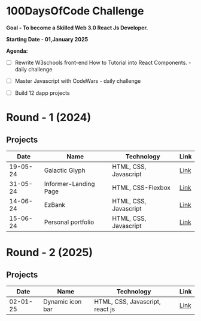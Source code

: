# 100DaysOfCode Challenge
**Goal - To become a Skilled Web 3.0 React Js Developer.**

**Starting Date - 01,January 2025**

**Agenda:**

- [ ] Rewrite W3schools front-end How to Tutorial into React Components. - daily challenge
- [ ] Master Javascript with CodeWars - daily challenge
- [ ] Build 12 dapp projects


# Round - 1 (2024)
## Projects

| Date     | Name                  | Technology            | Link                                                        |
| -------- | --------------------- | --------------------- | ----------------------------------------------------------- |
| 19-05-24 | Galactic Glyph        | HTML, CSS, Javascript | [Link](https://suchi-291.github.io/GalacticGlyph/)          |
| 31-05-24 | Informer-Landing Page | HTML, CSS-Flexbox     | [Link](https://suchi-291.github.io/Informer/)               |
| 14-06-24 | EzBank                | HTML, CSS, Javascript | [Link](https://suchi-291.github.io/minimalist-banking-app/) |
| 15-06-24 | Personal portfolio    | HTML, CSS, Javascript | [Link](https://suchidevfolio.netlify.app)                   |


# Round - 2 (2025)
## Projects
| Date     | Name                  | Technology            | Link                                                        |
| -------- | --------------------- | --------------------- | ----------------------------------------------------------- |
| 02-01-25 | Dynamic icon bar        | HTML, CSS, Javascript, react js | [Link](https://suchi-291.github.io/GalacticGlyph/)          |
